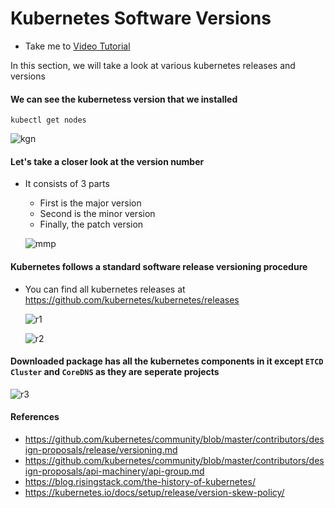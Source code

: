 # Kubernetes Software Versions

- Take me to [Video Tutorial](https://kodekloud.com/topic/kubernetes-software-versions/)
  
In this section, we will take a look at various kubernetes releases and versions

#### We can see the kubernetess version that we installed

```
kubectl get nodes
```

![kgn](../../images/kgn.PNG)

#### Let's take a closer look at the version number

- It consists of 3 parts
  - First is the major version
  - Second is the minor version
  - Finally, the patch version
  
  ![mmp](../../images/mmp.PNG)
  
#### Kubernetes follows a standard software release versioning procedure

- You can find all kubernetes releases at <https://github.com/kubernetes/kubernetes/releases>

  ![r1](../../images/r1.PNG)
  
  ![r2](../../images/r2.PNG)
  
#### Downloaded package has all the kubernetes components in it except **`ETCD Cluster`** and **`CoreDNS`** as they are seperate projects

 ![r3](../../images/r3.PNG)

#### References

- <https://github.com/kubernetes/community/blob/master/contributors/design-proposals/release/versioning.md>
- <https://github.com/kubernetes/community/blob/master/contributors/design-proposals/api-machinery/api-group.md>
- <https://blog.risingstack.com/the-history-of-kubernetes/>
- <https://kubernetes.io/docs/setup/release/version-skew-policy/>
